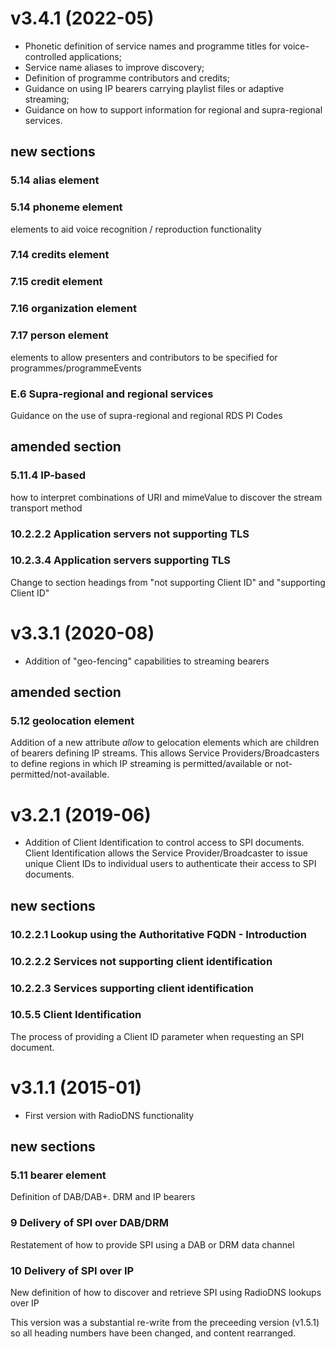 # v3.4.1 (2022-05)
- Phonetic definition of service names and programme titles for voice-controlled applications;
- Service name aliases to improve discovery;
- Definition of programme contributors and credits;
- Guidance on using IP bearers carrying playlist files or adaptive streaming;
- Guidance on how to support information for regional and supra-regional services.

## new sections
### 5.14 alias element
### 5.14 phoneme element
elements to aid voice recognition / reproduction functionality

### 7.14 credits element
### 7.15 credit element
### 7.16 organization element
### 7.17 person element
elements to allow presenters and contributors to be specified for programmes/programmeEvents

### E.6 Supra-regional and regional services
Guidance on the use of supra-regional and regional RDS PI Codes

## amended section
### 5.11.4 IP-based
how to interpret combinations of URI and mimeValue to discover the stream transport method

### 10.2.2.2 Application servers not supporting TLS
### 10.2.3.4 Application servers supporting TLS
Change to section headings from "not supporting Client ID" and "supporting Client ID"

# v3.3.1 (2020-08)
- Addition of "geo-fencing" capabilities to streaming bearers

## amended section
### 5.12 geolocation element
Addition of a new attribute _allow_ to gelocation elements which are children of bearers defining IP streams.
This allows Service Providers/Broadcasters to define regions in which IP streaming is permitted/available or not-permitted/not-available.

# v3.2.1 (2019-06)
- Addition of Client Identification to control access to SPI documents.
Client Identification allows the Service Provider/Broadcaster to issue unique Client IDs to individual users to authenticate their access to SPI documents.

## new sections
### 10.2.2.1 Lookup using the Authoritative FQDN - Introduction
### 10.2.2.2 Services not supporting client identification
### 10.2.2.3 Services supporting client identification
### 10.5.5 Client Identification
The process of providing a Client ID parameter when requesting an SPI document.

# v3.1.1 (2015-01)
- First version with RadioDNS functionality

## new sections
### 5.11 bearer element
Definition of DAB/DAB+. DRM and IP bearers

### 9 Delivery of SPI over DAB/DRM
Restatement of how to provide SPI using a DAB or DRM data channel
 
### 10 Delivery of SPI over IP
New definition of how to discover and retrieve SPI using RadioDNS lookups over IP

This version was a substantial re-write from the preceeding version (v1.5.1) so all heading numbers have been changed, and content rearranged.
